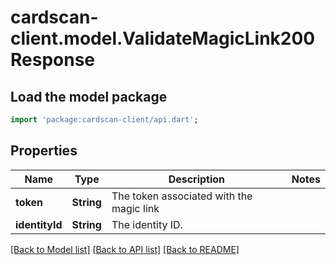 # cardscan-client.model.ValidateMagicLink200Response

## Load the model package
```dart
import 'package:cardscan-client/api.dart';
```

## Properties
Name | Type | Description | Notes
------------ | ------------- | ------------- | -------------
**token** | **String** | The token associated with the magic link | 
**identityId** | **String** | The identity ID. | 

[[Back to Model list]](../README.md#documentation-for-models) [[Back to API list]](../README.md#documentation-for-api-endpoints) [[Back to README]](../README.md)


